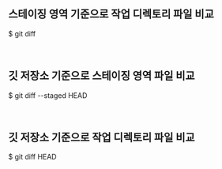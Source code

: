 ## 스테이징 영역 기준으로 작업 디렉토리 파일 비교
$ git diff

<br>

## 깃 저장소 기준으로 스테이징 영역 파일 비교
$ git diff --staged HEAD

<br>

## 깃 저장소 기준으로 작업 디렉토리 파일 비교
$ git diff HEAD

<br>
